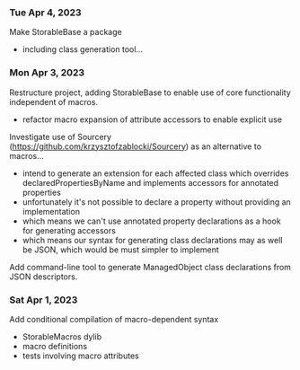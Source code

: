### Tue Apr 4, 2023

Make StorableBase a package 
  - including class generation tool...


### Mon Apr 3, 2023

Restructure project, adding StorableBase to enable use of core functionality independent of macros.
  - refactor macro expansion of attribute accessors to enable explicit use

Investigate use of Sourcery (https://github.com/krzysztofzablocki/Sourcery) as an alternative to macros...
  - intend to generate an extension for each affected class which overrides declaredPropertiesByName and implements accessors for annotated properties
  - unfortunately it's not possible to declare a property without providing an implementation
  - which means we can't use annotated property declarations as a hook for generating accessors
  - which means our syntax for generating class declarations may as well be JSON, which would be must simpler to implement

 Add command-line tool to generate ManagedObject class declarations from JSON descriptors.


### Sat Apr 1, 2023

Add conditional compilation of macro-dependent syntax
  - StorableMacros dylib
  - macro definitions
  - tests involving macro attributes


